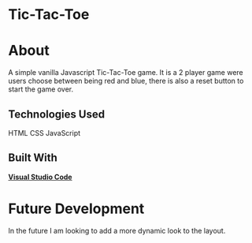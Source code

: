 # Tic-Tac-Toe

# About
A simple vanilla Javascript Tic-Tac-Toe game. It is a 2 player game were users choose between being red and blue, there is also a reset button to start the game over.

## Technologies Used
HTML
CSS
JavaScript

## Built With
**[Visual Studio Code](https://code.visualstudio.com/)** 

# Future Development
In the future I am looking to add a more dynamic look to the layout.
